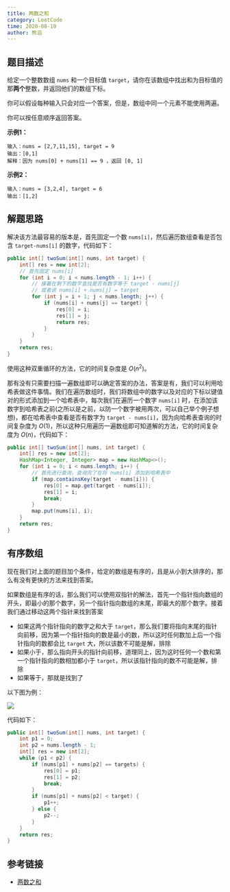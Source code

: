 ```yaml
---
title: 两数之和
category: LeetCode
time: 2020-08-19
author: 熊滔
---
```


## 题目描述

给定一个整数数组 `nums` 和一个目标值 `target`，请你在该数组中找出和为目标值的那**两个**整数，并返回他们的数组下标。

你可以假设每种输入只会对应一个答案，但是，数组中同一个元素不能使用两遍。

你可以按任意顺序返回答案。

**示例1：**

```
输入：nums = [2,7,11,15], target = 9
输出：[0,1]
解释：因为 nums[0] + nums[1] == 9 ，返回 [0, 1]
```

**示例2：**

```
输入：nums = [3,2,4], target = 6
输出：[1,2]
```

## 解题思路

解决该方法最容易的版本是，首先固定一个数 `nums[i]`，然后遍历数组查看是否包含 `target-nums[i]` 的数字，代码如下：

```java
public int[] twoSum(int[] nums, int target) {
    int[] res = new int[2];
    // 首先固定 nums[i]
    for (int i = 0; i < nums.length - 1; i++) {
        // 接着在剩下的数字查找是否有数字等于 target - nums[j] 
        // 或者说 nums[i] + nums[j] = target
        for (int j = i + 1; j < nums.length; j++) {
            if (nums[i] + nums[j] == target) {
                res[0] = i;
                res[1] = j;
                return res;
            }
        }
    }
    return res;
}
```

使用这种双重循环的方法，它的时间复杂度是 $O(n^2)$。

那有没有只需要扫描一遍数组即可以确定答案的办法，答案是有，我们可以利用哈希表做这件事情。我们在遍历数组时，我们将数组中的数字以及对应的下标以键值对的形式添加到一个哈希表中，每次我们在遍历一个数字 `nums[i]` 时，在添加该数字到哈希表之前(之所以是之前，以防一个数字被用两次，可以自己举个例子想想)，都在哈希表中查看是否有数字为 `target - nums[i]`，因为向哈希表查询的时间复杂度为 $O(1)$，所以这种只用遍历一遍数组即可知道解的方法，它的时间复杂度为 $O(n)$，代码如下：

```java
public int[] twoSum(int[] nums, int target) {
    int[] res = new int[2];
    HashMap<Integer, Integer> map = new HashMap<>();
    for (int i = 0; i < nums.length; i++) {
        // 首先进行查询，查询完了在将 nums[i] 添加到哈希表中
        if (map.containsKey(target - nums[i])) {
            res[0] = map.get(target - nums[i]);
            res[1] = i;
            break;
        }
        map.put(nums[i], i);
    }
    return res;
}
```

## 有序数组

现在我们对上面的题目加个条件，给定的数组是有序的，且是从小到大排序的，那么有没有更快的方法来找到答案。

如果数组是有序的话，那么我们可以使用双指针的解法，首先一个指针指向数组的开头，即最小的那个数字，另一个指针指向数组的末尾，即最大的那个数字。接着我们通过移动这两个指针来找到答案

- 如果这两个指针指向的数字之和大于 `target`，那么我们要将指向末尾的指针向前移，因为第一个指针指向的数是最小的数，所以这时任何数加上后一个指针指向的数都会比 `target` 大，所以该数不可能是解，排除
- 如果小于，那么指向开头的指针向前移，道理同上，因为这时任何一个数和第一个指针指向的数相加都小于 `target`，所以该指针指向的数不可能是解，排除
- 如果等于，那就是找到了

以下图为例：

<img src="https://cdn.jsdelivr.net/gh/LastKnightCoder/ImgHosting2/20210316122653.svg"/>

代码如下：

```java
public int[] twoSum(int[] nums, int target) {
    int p1 = 0;
    int p2 = nums.length - 1;
    int[] res = new int[2];
    while (p1 < p2) {
        if (nums[p1] + nums[p2] == targets) {
            res[0] = p1;
            res[1] = p2;
            break;
        }
        if (nums[p1] + nums[p2] < target) {
            p1++;
        } else {
            p2--;
        }
    }
    return res;
}
```

## 参考链接

- [两数之和](https://leetcode-cn.com/problems/two-sum/)
